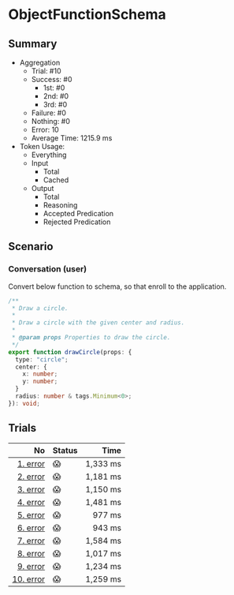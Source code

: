 # ObjectFunctionSchema
## Summary
  - Aggregation
    - Trial: #10
    - Success: #0
      - 1st: #0
      - 2nd: #0
      - 3rd: #0
    - Failure: #0
    - Nothing: #0
    - Error: 10
    - Average Time: 1215.9 ms
  - Token Usage:
    - Everything
    - Input
      - Total
      - Cached
    - Output
      - Total
      - Reasoning
      - Accepted Predication
      - Rejected Predication

## Scenario
### Conversation (user)
Convert below function to schema, so that enroll to the application.

```ts
/**
 * Draw a circle.
 *
 * Draw a circle with the given center and radius.
 *
 * @param props Properties to draw the circle.
 */
export function drawCircle(props: {
  type: "circle";
  center: {
    x: number;
    y: number;
  }
  radius: number & tags.Minimum<0>;
}): void;
```

## Trials
No | Status | Time
---:|:-------|------:
[1. error](./trials/1.error.json) | 😱 | 1,333 ms
[2. error](./trials/2.error.json) | 😱 | 1,181 ms
[3. error](./trials/3.error.json) | 😱 | 1,150 ms
[4. error](./trials/4.error.json) | 😱 | 1,481 ms
[5. error](./trials/5.error.json) | 😱 | 977 ms
[6. error](./trials/6.error.json) | 😱 | 943 ms
[7. error](./trials/7.error.json) | 😱 | 1,584 ms
[8. error](./trials/8.error.json) | 😱 | 1,017 ms
[9. error](./trials/9.error.json) | 😱 | 1,234 ms
[10. error](./trials/10.error.json) | 😱 | 1,259 ms